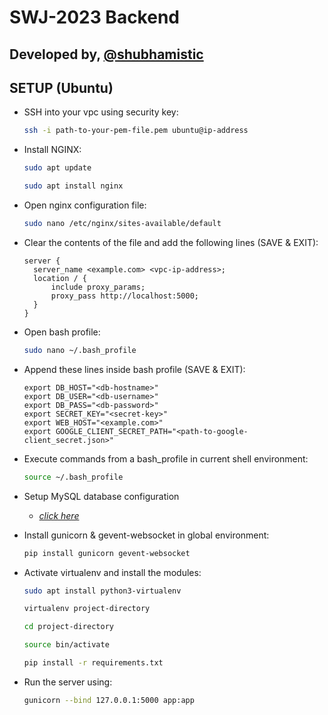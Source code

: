 # SWJ-2023 Backend

## Developed by, [@shubhamistic](https://github.com/shubhamistic)

## SETUP (Ubuntu)

- SSH into your vpc using security key:
  ```bash
  ssh -i path-to-your-pem-file.pem ubuntu@ip-address
  ```

- Install NGINX:
  ```bash
  sudo apt update
  
  sudo apt install nginx
  ```

- Open nginx configuration file:
  ```bash
  sudo nano /etc/nginx/sites-available/default
  ```

- Clear the contents of the file and add the following lines (SAVE & EXIT):
  ```
  server {
    server_name <example.com> <vpc-ip-address>;
    location / {
        include proxy_params;
        proxy_pass http://localhost:5000;
    }
  }
  ```

- Open bash profile:
  ```bash
  sudo nano ~/.bash_profile
  ```

- Append these lines inside bash profile (SAVE & EXIT):
  ```
  export DB_HOST="<db-hostname>"
  export DB_USER="<db-username>"
  export DB_PASS="<db-password>"
  export SECRET_KEY="<secret-key>"
  export WEB_HOST="<example.com>"
  export GOOGLE_CLIENT_SECRET_PATH="<path-to-google-client_secret.json>"
  ```
  
- Execute commands from a bash_profile in current shell environment:
  ```bash
  source ~/.bash_profile
  ```

- Setup MySQL database configuration
  - [*click here*](/models)

- Install gunicorn & gevent-websocket in global environment:
  ```bash
  pip install gunicorn gevent-websocket
  ```
  
- Activate virtualenv and install the modules:
  ```bash
  sudo apt install python3-virtualenv
  
  virtualenv project-directory
  
  cd project-directory
  
  source bin/activate
  
  pip install -r requirements.txt
  ```

- Run the server using:
  ```bash
  gunicorn --bind 127.0.0.1:5000 app:app
  ```
